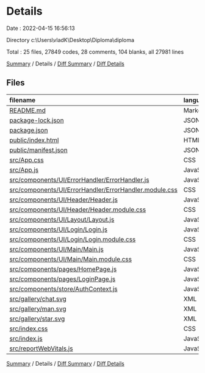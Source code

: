 # Details

Date : 2022-04-15 16:56:13

Directory c:\Users\vladK\Desktop\Diploma\diploma

Total : 25 files,  27849 codes, 28 comments, 104 blanks, all 27981 lines

[Summary](results.md) / Details / [Diff Summary](diff.md) / [Diff Details](diff-details.md)

## Files
| filename | language | code | comment | blank | total |
| :--- | :--- | ---: | ---: | ---: | ---: |
| [README.md](/README.md) | Markdown | 38 | 0 | 33 | 71 |
| [package-lock.json](/package-lock.json) | JSON | 26,927 | 0 | 1 | 26,928 |
| [package.json](/package.json) | JSON | 39 | 0 | 1 | 40 |
| [public/index.html](/public/index.html) | HTML | 20 | 23 | 1 | 44 |
| [public/manifest.json](/public/manifest.json) | JSON | 25 | 0 | 1 | 26 |
| [src/App.css](/src/App.css) | CSS | 0 | 0 | 1 | 1 |
| [src/App.js](/src/App.js) | JavaScript | 25 | 0 | 5 | 30 |
| [src/components/UI/ErrorHandler/ErrorHandler.js](/src/components/UI/ErrorHandler/ErrorHandler.js) | JavaScript | 4 | 0 | 3 | 7 |
| [src/components/UI/ErrorHandler/ErrorHandler.module.css](/src/components/UI/ErrorHandler/ErrorHandler.module.css) | CSS | 0 | 0 | 1 | 1 |
| [src/components/UI/Header/Header.js](/src/components/UI/Header/Header.js) | JavaScript | 32 | 0 | 7 | 39 |
| [src/components/UI/Header/Header.module.css](/src/components/UI/Header/Header.module.css) | CSS | 55 | 0 | 8 | 63 |
| [src/components/UI/Layout/Layout.js](/src/components/UI/Layout/Layout.js) | JavaScript | 11 | 0 | 3 | 14 |
| [src/components/UI/Login/Login.js](/src/components/UI/Login/Login.js) | JavaScript | 40 | 0 | 5 | 45 |
| [src/components/UI/Login/Login.module.css](/src/components/UI/Login/Login.module.css) | CSS | 59 | 0 | 0 | 59 |
| [src/components/UI/Main/Main.js](/src/components/UI/Main/Main.js) | JavaScript | 132 | 0 | 4 | 136 |
| [src/components/UI/Main/Main.module.css](/src/components/UI/Main/Main.module.css) | CSS | 234 | 2 | 12 | 248 |
| [src/components/pages/HomePage.js](/src/components/pages/HomePage.js) | JavaScript | 6 | 0 | 2 | 8 |
| [src/components/pages/LoginPage.js](/src/components/pages/LoginPage.js) | JavaScript | 8 | 0 | 2 | 10 |
| [src/components/store/AuthContext.js](/src/components/store/AuthContext.js) | JavaScript | 9 | 0 | 3 | 12 |
| [src/gallery/chat.svg](/src/gallery/chat.svg) | XML | 65 | 1 | 2 | 68 |
| [src/gallery/man.svg](/src/gallery/man.svg) | XML | 13 | 1 | 1 | 15 |
| [src/gallery/star.svg](/src/gallery/star.svg) | XML | 68 | 1 | 2 | 71 |
| [src/index.css](/src/index.css) | CSS | 19 | 0 | 2 | 21 |
| [src/index.js](/src/index.js) | JavaScript | 8 | 0 | 2 | 10 |
| [src/reportWebVitals.js](/src/reportWebVitals.js) | JavaScript | 12 | 0 | 2 | 14 |

[Summary](results.md) / Details / [Diff Summary](diff.md) / [Diff Details](diff-details.md)